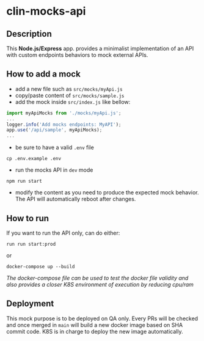 # clin-mocks-api

## Description

This **Node.js/Express** app. provides a minimalist implementation of an API with custom endpoints behaviors to mock external APIs.

## How to add a mock
- add a new file such as `src/mocks/myApi.js`
- copy/paste content of `src/mocks/sample.js`
- add the mock inside `src/index.js` like bellow:
```js
import myApiMocks from './mocks/myApi.js';
...
logger.info('Add mocks endpoints: MyAPI');
app.use('/api/sample', myApiMocks);
...
```
- be sure to have a valid `.env` file
```
cp .env.example .env
```
- run the mocks API in `dev` mode
```
npm run start
```
- modify the content as you need to produce the expected mock behavior. The API will automatically reboot after changes.

## How to run 

If you want to run the API only, can do either:

```
run run start:prod
```

or
```
docker-compose up --build
```

*The docker-compose file can be used to test the docker file validity and also provides a closer K8S environment of execution by reducing cpu/ram*

## Deployment

This mock purpose is to be deployed on QA only. Every PRs will be checked and once merged in `main` will build a new docker image based on SHA commit code. K8S is in charge to deploy the new image automatically.